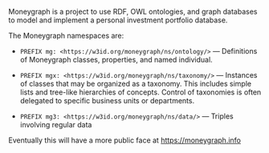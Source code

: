 Moneygraph is a project to use RDF, OWL ontologies, and graph databases to model and implement a personal investment portfolio database.

The Moneygraph namespaces are:

* `PREFIX mg: <https://w3id.org/moneygraph/ns/ontology/>` — Definitions of Moneygraph classes, properties, and named individual.

* `PREFIX mgx: <https://w3id.org/moneygraph/ns/taxonomy/>` — Instances of classes that may be organized as a taxonomy. This includes simple lists and tree-like hierarchies of concepts. Control of taxonomies is often delegated to specific business units or departments.

* `PREFIX mg3: <https://w3id.org/moneygraph/ns/data/>` — Triples involving regular data

Eventually this will have a more public face at https://moneygraph.info
